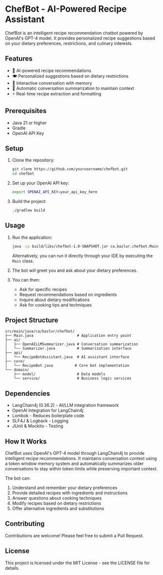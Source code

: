 # ChefBot - AI-Powered Recipe Assistant

ChefBot is an intelligent recipe recommendation chatbot powered by OpenAI's GPT-4 model. It provides personalized recipe suggestions based on your dietary preferences, restrictions, and culinary interests.

## Features

- 🤖 AI-powered recipe recommendations
- 🍽️ Personalized suggestions based on dietary restrictions
- 🌟 Interactive conversation with memory
- 🔄 Automatic conversation summarization to maintain context
- ⚡ Real-time recipe extraction and formatting

## Prerequisites

- Java 21 or higher
- Gradle
- OpenAI API Key

## Setup

1. Clone the repository:
   ```bash
   git clone https://github.com/yourusername/chefbot.git
   cd chefbot
   ```

2. Set up your OpenAI API key:
   ```bash
   export OPENAI_API_KEY=your_api_key_here
   ```

3. Build the project:
   ```bash
   ./gradlew build
   ```

## Usage

1. Run the application:
   ```bash
   java -cp build/libs/chefbot-1.0-SNAPSHOT.jar ca.bazlur.chefbot.Main
   ```

   Alternatively, you can run it directly through your IDE by executing the `Main` class.

2. The bot will greet you and ask about your dietary preferences.

3. You can then:
   - Ask for specific recipes
   - Request recommendations based on ingredients
   - Inquire about dietary modifications
   - Ask for cooking tips and techniques

## Project Structure

```
src/main/java/ca/bazlur/chefbot/
├── Main.java                    # Application entry point
├── ai/
│   ├── OpenAILLMSummarizer.java # Conversation summarization
│   └── Summarizer.java          # Summarization interface
├── api/
│   └── RecipeBotAssistant.java  # AI assistant interface
├── core/
│   └── RecipeBot.java          # Core bot implementation
└── domain/
    ├── model/                   # Data models
    └── service/                 # Business logic services
```

## Dependencies

- LangChain4j (0.36.2) - AI/LLM integration framework
- OpenAI Integration for LangChain4j
- Lombok - Reduces boilerplate code
- SLF4J & Logback - Logging
- JUnit & Mockito - Testing

## How It Works

ChefBot uses OpenAI's GPT-4 model through LangChain4j to provide intelligent recipe recommendations. It maintains conversation context using a token window memory system and automatically summarizes older conversations to stay within token limits while preserving important context.

The bot can:
1. Understand and remember your dietary preferences
2. Provide detailed recipes with ingredients and instructions
3. Answer questions about cooking techniques
4. Modify recipes based on dietary restrictions
5. Offer alternative ingredients and substitutions

## Contributing

Contributions are welcome! Please feel free to submit a Pull Request.

## License

This project is licensed under the MIT License - see the LICENSE file for details.
